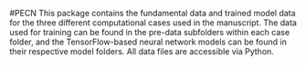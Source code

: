#PECN
This package contains the fundamental data and trained model data for the three different computational cases used in the manuscript. The data used for training can be found in the pre-data subfolders within each case folder, and the TensorFlow-based neural network models can be found in their respective model folders. All data files are accessible via Python.
